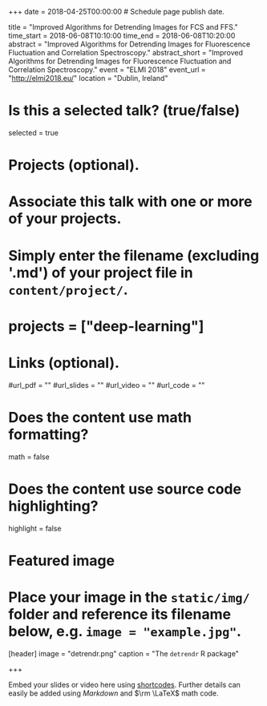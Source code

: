 +++
date = 2018-04-25T00:00:00  # Schedule page publish date.

title = "Improved Algorithms for Detrending Images for FCS and FFS."
time_start = 2018-06-08T10:10:00
time_end = 2018-06-08T10:20:00
abstract = "Improved Algorithms for Detrending Images for Fluorescence Fluctuation and Correlation Spectroscopy."
abstract_short = "Improved Algorithms for Detrending Images for Fluorescence Fluctuation and Correlation Spectroscopy."
event = "ELMI 2018"
event_url = "http://elmi2018.eu/"
location = "Dublin, Ireland"

# Is this a selected talk? (true/false)
selected = true

# Projects (optional).
#   Associate this talk with one or more of your projects.
#   Simply enter the filename (excluding '.md') of your project file in `content/project/`.
# projects = ["deep-learning"]

# Links (optional).
#url_pdf = ""
#url_slides = ""
#url_video = ""
#url_code = ""

# Does the content use math formatting?
math = false

# Does the content use source code highlighting?
highlight = false

# Featured image
# Place your image in the `static/img/` folder and reference its filename below, e.g. `image = "example.jpg"`.
[header]
image = "detrendr.png"
caption = "The `detrendr` R package"

+++

Embed your slides or video here using [shortcodes](https://sourcethemes.com/academic/post/writing-markdown-latex/). Further details can easily be added using *Markdown* and $\rm \LaTeX$ math code.
